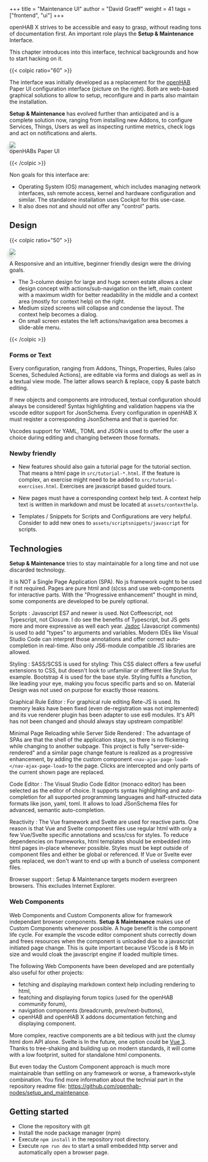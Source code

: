 +++
title = "Maintenance UI"
author = "David Graeff"
weight = 41
tags = ["frontend", "ui"]
+++

openHAB X strives to be accessible and easy to grasp, without reading tons of documentation first. An important role plays the **Setup & Maintenance** Interface.

This chapter introduces into this interface, technical backgrounds and how to start hacking on it.<!--more-->

{{< colpic ratio="60" >}}

The interface was initially developed as a replacement for the [openHAB](https://www.openhab.org) Paper UI configuration interface (picture on the right). Both are web-based graphical solutions to allow to setup, reconfigure and in parts also maintain the installation. 

**Setup & Maintenance** has evolved further than anticipated and is a complete solution now, ranging from installing new Addons, to configure Services, Things, Users as well as inspecting runtime metrics, check logs and act on notifications and alerts.

<split>

<img src="/img/doc/paperui.jpg" class="w-100 mt-3 ml-3" style="transform: perspective(602px) rotateY(-16deg);box-shadow: -5px 8px 8px 0 rgba(0,0,0,0.15);">
<div class="text-center mt-2">openHABs Paper UI</div>

{{< /colpic >}}

Non goals for this interface are:

* Operating System (OS) management, which includes managing network interfaces, ssh remote access, kernel and hardware configuration and similar. The standalone installation uses Cockpit for this use-case.
* It also does not and should not offer any "control" parts. 

## Design 

{{< colpic ratio="50" >}}

<img src="/img/features/scenes.png" class="w-100 m-3" style="transform: perspective(602px) rotateY(16deg);box-shadow: -5px 8px 8px 0 rgba(0,0,0,0.15);">

<split>

A Responsive and an intuitive, beginner friendly design were the driving goals.

* The 3-column design for large and huge screen estate 
allows a clear design concept with actions/sub-navigation on the left, main content with a maximum width for better readability in the middle and a context area (mostly for context help) on the right.
* Medium sized screens will collapse and condense the layout. The context help becomes a dialog.
* On small screen estates the left actions/navigation area becomes a slide-able menu.

{{< /colpic >}}

### Forms or Text
Every configuration, ranging from Addons, Things, Properties, Rules (also Scenes, Scheduled Actions), are editable via forms and dialogs as well as in a textual view mode. The latter allows search &amp; replace, copy &amp; paste batch editing.

If new objects and components are introduced, textual configuration should always be considered! Syntax highlighting and validation happens via the vscode editor support for JsonSchema. Every configuration in openHAB X must reqister a corresponding JsonSchema and that is queried for.

Vscodes support for YAML, TOML and JSON is used to offer the user a choice during editing and changing between those formats.

### Newby friendly

* New features should also gain a tutorial page for the tutorial section. That means a html page in `src/tutorial-*.html`. If the feature is complex, an exercise might need to be added to `src/tutorial-exercises.html`. Exercises are javascript based guided tours.

* New pages must have a corresponding context help text. A context help text is written in markdown and must be located at `assets/contexthelp`.

* Templates / Snippets for Scripts and Configurations are very helpful. Consider to add new ones to `assets/scriptsnippets/javascript` for scripts.

## Technologies

**Setup &amp; Maintenance** tries to stay maintainable for a long time and not use discarded technology.

It is NOT a Single Page Application (SPA). No js framework ought to be used if not required. Pages are pure html and (s)css and use web-components for interactive parts.
With the "Progressive enhancement" thought in mind, some components are developed to be purely optional. 

Scripts
: Javascript ES7 and newer is used. Not Coffeescript, not Typescript, not Closure. I do see the benefits of Typescript, but JS gets more and more expressive as well each year. [Jsdoc](https://devhints.io/jsdoc) (Javascript comments) is used to add "types" to arguments and variables. Modern IDEs like Visual Studio Code can interpret those annotations and offer correct auto-completion in real-time. Also only JS6-module compatible JS libraries are allowed.

Styling
: SASS/SCSS is used for styling: This CSS dialect offers a few useful extensions to CSS, but doesn't look to unfamiliar or different like Stylus for example. Bootstrap 4 is used for the base style. Styling fulfils a function, like leading your eye, making you focus specific parts and so on. Material Design was not used on purpose for exactly those reasons.

Graphical Rule Editor
: For graphical rule editing Rete-JS is used. Its memory leaks have been fixed (even de-registration was not implemented) and its vue renderer plugin has been adapter to use es6 modules. It's API has not been changed and should always stay upstream compatible!

Minimal Page Reloading while Server Side Rendered
: The advantage of SPAs are that the shell of the application stays, so there is no flickering while changing to another subpage. This project is fully "server-side-rendered" and a similar page change feature is realized as a progressive enhancement, by adding the custom component `<nav-ajax-page-load></nav-ajax-page-load>` to the page. Clicks are intercepted and only parts of the current shown page are replaced.

Code Editor
: The Visual Studio Code Editor (monaco editor) has been selected as the editor of choice. It supports syntax highlighting and auto-completion for all supported programming languages and half-structed data formats like json, yaml, toml. It allows to load JSonSchema files for advanced, semantic auto-completion.

Reactivity
: The Vue framework and Svelte are used for reactive parts. One reason is that Vue and Svelte component files use regular html with only a few Vue/Svelte specific annotations and scss/css for styles.
To reduce dependencies on frameworks, html templates should be embedded into html pages in-place whenever possible. Styles must be kept outside of component files and either be global or referenced. If Vue or Svelte ever gets replaced, we don't want to end up with a bunch of useless component files.

Browser support
: Setup &amp; Maintenance targets modern evergreen browsers. This excludes Internet Explorer.

### Web Components

Web Components and Custom Components allow for framework independant browser components. **Setup &amp; Maintenance** makes use of Custom Components whenever possible. A huge benefit is the component life cycle. For example the vscode editor component shuts correctly down and frees resources when the component is unloaded due to a javascript initiated page change. This is quite important because VScode is 8 Mb in size and would cloak the javascript engine if loaded multiple times.

The following Web Components have been developed and are potentially also useful for other projects:

* fetching and displaying markdown context help including rendering to html,
* featching and displaying forum topics (used for the openHAB community forum),
* navigation components (breadcrumb, prev/next-buttons),
* openHAB and openHAB X addons documentation fetching and displaying component.

More complex, reactive components are a bit tedious with just the clumsy html dom API alone. Svelte is
In the future, one option could be [Vue 3](https://medium.com/the-vue-point/plans-for-the-next-iteration-of-vue-js-777ffea6fabf). Thanks
to tree-shaking and building up on modern standards, it will come with a low footprint, suited for standalone html components.

But even today the Custom Component approach is much more maintainable than settling on any framework or worse, a framework+style combination. You find more information about the technial part in the repository readme file: https://github.com/openhab-nodes/setup_and_maintenance.

## Getting started

* Clone the repository with git
* Install the node package manager (npm)
* Execute `npm install` in the repository root directory.
* Execute `npm run dev` to start a small embedded http server and automatically open a browser page.